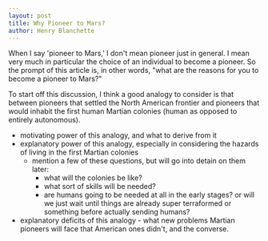 ```yaml
---
layout: post
title: Why Pioneer to Mars?
author: Henry Blanchette
---
```


When I say 'pioneer to Mars,' I don't mean pioneer just in general. I mean very much in particular the choice of an individual to become a pioneer. So the prompt of this article is, in other words, "what are the reasons for you to become a pioneer to Mars?"

To start off this discussion, I think a good analogy to consider is that between pioneers that settled the North American frontier and pioneers that would inhabit the first human Martian colonies (human as opposed to entirely autonomous).
- motivating power of this analogy, and what to derive from it
- explanatory power of this analogy, especially in considering the hazards of living in the first Martian colonies
  - mention a few of these questions, but will go into detain on them later:
    - what will the colonies be like?
    - what sort of skills will be needed?
    - are humans going to be needed at all in the early stages? or will we just wait until things are already super terraformed or something before actually sending humans?
- explanatory deficits of this analogy - what new problems Martian pioneers will face that American ones didn't, and the converse.
